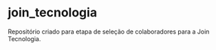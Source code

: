# join_tecnologia
Repositório criado para etapa de seleção de colaboradores para a Join Tecnologia.
